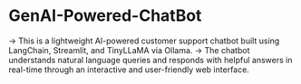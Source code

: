 # GenAI-Powered-ChatBot
-> This is a lightweight AI-powered customer support chatbot built using LangChain, Streamlit, and TinyLLaMA via Ollama. -> The chatbot understands natural language queries and responds with helpful answers in real-time through an interactive and user-friendly web interface.
